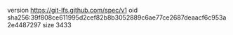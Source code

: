 version https://git-lfs.github.com/spec/v1
oid sha256:39f808ce611995d2cef82b8b3052889c6ae77ce2687deaacf6c953a2e4487297
size 3433
